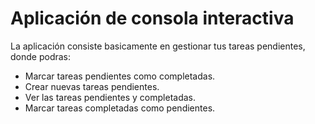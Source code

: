 # Aplicación de consola interactiva

La aplicación consiste basicamente en gestionar tus tareas pendientes, donde podras:

- Marcar tareas pendientes como completadas.
- Crear nuevas tareas pendientes.
- Ver las tareas pendientes y completadas.
- Marcar tareas completadas como pendientes.

